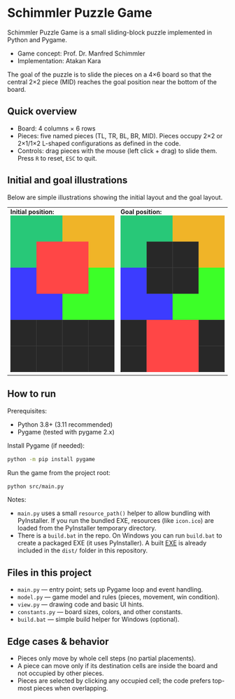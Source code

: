 # Schimmler Puzzle Game

Schimmler Puzzle Game is a small sliding-block puzzle implemented in Python and Pygame.

- Game concept: Prof. Dr. Manfred Schimmler
- Implementation: Atakan Kara

The goal of the puzzle is to slide the pieces on a 4×6 board so that the central 2×2 piece (MID) reaches the goal position near the bottom of the board.

## Quick overview

- Board: 4 columns × 6 rows
- Pieces: five named pieces (TL, TR, BL, BR, MID). Pieces occupy 2×2 or 2×1/1×2 L-shaped configurations as defined in the code.
- Controls: drag pieces with the mouse (left click + drag) to slide them. Press `R` to reset, `ESC` to quit.

## Initial and goal illustrations

Below are simple illustrations showing the initial layout and the goal layout.

<table align="center">
<tr>
<td><b>Initial position:</b><br><img src="assets/init.png" width="400"></td>
<td><b>Goal position:</b><br><img src="assets/goal.png" width="400"></td>
</tr>
</table>

## How to run

Prerequisites:

- Python 3.8+ (3.11 recommended)
- Pygame (tested with pygame 2.x)

Install Pygame (if needed):

```bash
python -m pip install pygame
```

Run the game from the project root:

```bash
python src/main.py
```

Notes:

- `main.py` uses a small `resource_path()` helper to allow bundling with PyInstaller. If you run the bundled EXE, resources (like `icon.ico`) are loaded from the PyInstaller temporary directory.
- There is a `build.bat` in the repo. On Windows you can run `build.bat` to create a packaged EXE (it uses PyInstaller). A built [EXE](dist/schimmler.exe) is already included in the `dist/` folder in this repository.

## Files in this project

- `main.py` — entry point; sets up Pygame loop and event handling.
- `model.py` — game model and rules (pieces, movement, win condition).
- `view.py` — drawing code and basic UI hints.
- `constants.py` — board sizes, colors, and other constants.
- `build.bat` — simple build helper for Windows (optional).

## Edge cases & behavior

- Pieces only move by whole cell steps (no partial placements).
- A piece can move only if its destination cells are inside the board and not occupied by other pieces.
- Pieces are selected by clicking any occupied cell; the code prefers top-most pieces when overlapping.
